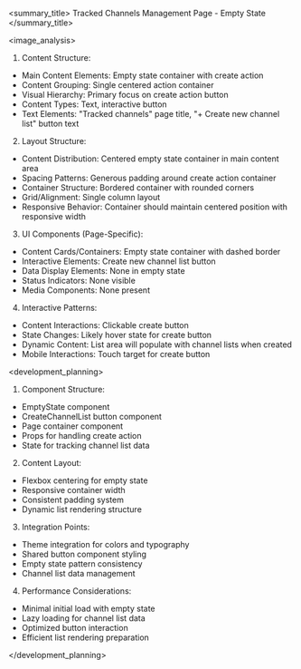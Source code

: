 <summary_title>
Tracked Channels Management Page - Empty State
</summary_title>

<image_analysis>
1. Content Structure:
- Main Content Elements: Empty state container with create action
- Content Grouping: Single centered action container
- Visual Hierarchy: Primary focus on create action button
- Content Types: Text, interactive button
- Text Elements: "Tracked channels" page title, "+ Create new channel list" button text

2. Layout Structure:
- Content Distribution: Centered empty state container in main content area
- Spacing Patterns: Generous padding around create action container
- Container Structure: Bordered container with rounded corners
- Grid/Alignment: Single column layout
- Responsive Behavior: Container should maintain centered position with responsive width

3. UI Components (Page-Specific):
- Content Cards/Containers: Empty state container with dashed border
- Interactive Elements: Create new channel list button
- Data Display Elements: None in empty state
- Status Indicators: None visible
- Media Components: None present

4. Interactive Patterns:
- Content Interactions: Clickable create button
- State Changes: Likely hover state for create button
- Dynamic Content: List area will populate with channel lists when created
- Mobile Interactions: Touch target for create button

<development_planning>
1. Component Structure:
- EmptyState component
- CreateChannelList button component
- Page container component
- Props for handling create action
- State for tracking channel list data

2. Content Layout:
- Flexbox centering for empty state
- Responsive container width
- Consistent padding system
- Dynamic list rendering structure

3. Integration Points:
- Theme integration for colors and typography
- Shared button component styling
- Empty state pattern consistency
- Channel list data management

4. Performance Considerations:
- Minimal initial load with empty state
- Lazy loading for channel list data
- Optimized button interaction
- Efficient list rendering preparation

</development_planning>
